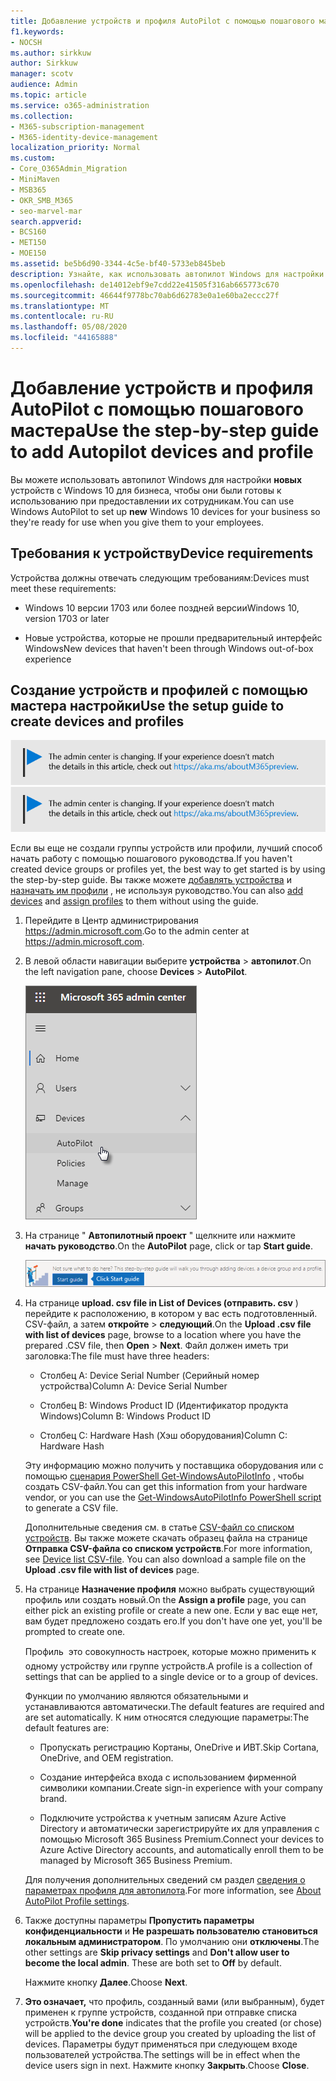 ```yaml
---
title: Добавление устройств и профиля AutoPilot с помощью пошагового мастера
f1.keywords:
- NOCSH
ms.author: sirkkuw
author: Sirkkuw
manager: scotv
audience: Admin
ms.topic: article
ms.service: o365-administration
ms.collection:
- M365-subscription-management
- M365-identity-device-management
localization_priority: Normal
ms.custom:
- Core_O365Admin_Migration
- MiniMaven
- MSB365
- OKR_SMB_M365
- seo-marvel-mar
search.appverid:
- BCS160
- MET150
- MOE150
ms.assetid: be5b6d90-3344-4c5e-bf40-5733eb845beb
description: Узнайте, как использовать автопилот Windows для настройки новых устройств с Windows 10 для бизнеса, чтобы они были готовы к использованию сотрудниками.
ms.openlocfilehash: de14012ebf9e7cdd22e41505f316ab665773c670
ms.sourcegitcommit: 46644f9778bc70ab6d62783e0a1e60ba2eccc27f
ms.translationtype: MT
ms.contentlocale: ru-RU
ms.lasthandoff: 05/08/2020
ms.locfileid: "44165888"
---
```

# <a name="use-the-step-by-step-guide-to-add-autopilot-devices-and-profile"></a><span data-ttu-id="dd2b7-103">Добавление устройств и профиля AutoPilot с помощью пошагового мастера</span><span class="sxs-lookup"><span data-stu-id="dd2b7-103">Use the step-by-step guide to add Autopilot devices and profile</span></span>

<span data-ttu-id="dd2b7-104">Вы можете использовать автопилот Windows для настройки **новых** устройств с Windows 10 для бизнеса, чтобы они были готовы к использованию при предоставлении их сотрудникам.</span><span class="sxs-lookup"><span data-stu-id="dd2b7-104">You can use Windows AutoPilot to set up **new** Windows 10 devices for your business so they're ready for use when you give them to your employees.</span></span>
  
## <a name="device-requirements"></a><span data-ttu-id="dd2b7-105">Требования к устройству</span><span class="sxs-lookup"><span data-stu-id="dd2b7-105">Device requirements</span></span>

<span data-ttu-id="dd2b7-106">Устройства должны отвечать следующим требованиям:</span><span class="sxs-lookup"><span data-stu-id="dd2b7-106">Devices must meet these requirements:</span></span>
  
- <span data-ttu-id="dd2b7-107">Windows 10 версии 1703 или более поздней версии</span><span class="sxs-lookup"><span data-stu-id="dd2b7-107">Windows 10, version 1703 or later</span></span>
    
- <span data-ttu-id="dd2b7-108">Новые устройства, которые не прошли предварительный интерфейс Windows</span><span class="sxs-lookup"><span data-stu-id="dd2b7-108">New devices that haven't been through Windows out-of-box experience</span></span>
    
## <a name="use-the-setup-guide-to-create-devices-and-profiles"></a><span data-ttu-id="dd2b7-109">Создание устройств и профилей с помощью мастера настройки</span><span class="sxs-lookup"><span data-stu-id="dd2b7-109">Use the setup guide to create devices and profiles</span></span>

<span data-ttu-id="dd2b7-110">[![Надпись, оповещающая об изменении Центра администрирования. Дополнительные сведения см. на сайте aka.ms/aboutM365preview.](../media/m365admincenterchanging.png)](https://docs.microsoft.com/office365/admin/microsoft-365-admin-center-preview)</span><span class="sxs-lookup"><span data-stu-id="dd2b7-110">[![Label to let you know the admin center is changing and you can find more details at aka.ms/aboutM365preview.](../media/m365admincenterchanging.png)](https://docs.microsoft.com/office365/admin/microsoft-365-admin-center-preview)</span></span>

<span data-ttu-id="dd2b7-111">Если вы еще не создали группы устройств или профили, лучший способ начать работу с помощью пошагового руководства.</span><span class="sxs-lookup"><span data-stu-id="dd2b7-111">If you haven't created device groups or profiles yet, the best way to get started is by using the step-by-step guide.</span></span> <span data-ttu-id="dd2b7-112">Вы также можете [добавлять устройства](create-and-edit-autopilot-devices.md) и [назначать им профили](create-and-edit-autopilot-profiles.md) , не используя руководство.</span><span class="sxs-lookup"><span data-stu-id="dd2b7-112">You can also [add devices](create-and-edit-autopilot-devices.md) and [assign profiles](create-and-edit-autopilot-profiles.md) to them without using the guide.</span></span> 
  
1. <span data-ttu-id="dd2b7-113">Перейдите в Центр администрирования <a href="https://go.microsoft.com/fwlink/p/?linkid=837890" target="_blank">https://admin.microsoft.com</a>.</span><span class="sxs-lookup"><span data-stu-id="dd2b7-113">Go to the admin center at <a href="https://go.microsoft.com/fwlink/p/?linkid=837890" target="_blank">https://admin.microsoft.com</a>.</span></span>

2. <span data-ttu-id="dd2b7-114">В левой области навигации выберите **устройства** \> **автопилот**.</span><span class="sxs-lookup"><span data-stu-id="dd2b7-114">On the left navigation pane, choose **Devices** \> **AutoPilot**.</span></span>

    ![В центре администрирования выберите устройства, а затем — автопилот.](../media/AutoPilot.png)
  
2. <span data-ttu-id="dd2b7-116">На странице " **Автопилотный проект** " щелкните или нажмите **начать руководство**.</span><span class="sxs-lookup"><span data-stu-id="dd2b7-116">On the **AutoPilot** page, click or tap **Start guide**.</span></span>
    
    ![Click Start guide for step-by-step instructions for Autopilot.](../media/31662655-d1e6-437d-87ea-c0dec5da56f7.png)
  
3. <span data-ttu-id="dd2b7-118">На странице **upload. csv file in List of Devices (отправить. csv** ) перейдите к расположению, в котором у вас есть подготовленный. CSV-файл, а затем **откройте** \> **следующий**.</span><span class="sxs-lookup"><span data-stu-id="dd2b7-118">On the **Upload .csv file with list of devices** page, browse to a location where you have the prepared .CSV file, then **Open** \> **Next**.</span></span> <span data-ttu-id="dd2b7-119">Файл должен иметь три заголовка:</span><span class="sxs-lookup"><span data-stu-id="dd2b7-119">The file must have three headers:</span></span>
    
    - <span data-ttu-id="dd2b7-120">Столбец A: Device Serial Number (Серийный номер устройства)</span><span class="sxs-lookup"><span data-stu-id="dd2b7-120">Column A: Device Serial Number</span></span>
    
    - <span data-ttu-id="dd2b7-121">Столбец B: Windows Product ID (Идентификатор продукта Windows)</span><span class="sxs-lookup"><span data-stu-id="dd2b7-121">Column B: Windows Product ID</span></span>
    
    - <span data-ttu-id="dd2b7-122">Столбец C: Hardware Hash (Хэш оборудования)</span><span class="sxs-lookup"><span data-stu-id="dd2b7-122">Column C: Hardware Hash</span></span>
    
    <span data-ttu-id="dd2b7-123">Эту информацию можно получить у поставщика оборудования или с помощью [сценария PowerShell Get-WindowsAutoPilotInfo](https://www.powershellgallery.com/packages/Get-WindowsAutoPilotInfo) , чтобы создать CSV-файл.</span><span class="sxs-lookup"><span data-stu-id="dd2b7-123">You can get this information from your hardware vendor, or you can use the [Get-WindowsAutoPilotInfo PowerShell script](https://www.powershellgallery.com/packages/Get-WindowsAutoPilotInfo) to generate a CSV file.</span></span> 
    
    <span data-ttu-id="dd2b7-p103">Дополнительные сведения см. в статье [CSV-файл со списком устройств](https://docs.microsoft.com/microsoft-365/admin/misc/device-list). Вы также можете скачать образец файла на странице **Отправка CSV-файла со списком устройств**.</span><span class="sxs-lookup"><span data-stu-id="dd2b7-p103">For more information, see [Device list CSV-file](https://docs.microsoft.com/microsoft-365/admin/misc/device-list). You can also download a sample file on the **Upload .csv file with list of devices** page.</span></span> 
    
4. <span data-ttu-id="dd2b7-126">На странице **Назначение профиля** можно выбрать существующий профиль или создать новый.</span><span class="sxs-lookup"><span data-stu-id="dd2b7-126">On the **Assign a profile** page, you can either pick an existing profile or create a new one.</span></span> <span data-ttu-id="dd2b7-127">Если у вас еще нет, вам будет предложено создать его.</span><span class="sxs-lookup"><span data-stu-id="dd2b7-127">If you don't have one yet, you'll be prompted to create one.</span></span> 
    
    <span data-ttu-id="dd2b7-128">Профиль  это совокупность настроек, которые можно применить к одному устройству или группе устройств.</span><span class="sxs-lookup"><span data-stu-id="dd2b7-128">A profile is a collection of settings that can be applied to a single device or to a group of devices.</span></span>
    
    <span data-ttu-id="dd2b7-129">Функции по умолчанию являются обязательными и устанавливаются автоматически.</span><span class="sxs-lookup"><span data-stu-id="dd2b7-129">The default features are required and are set automatically.</span></span> <span data-ttu-id="dd2b7-130">К ним относятся следующие параметры:</span><span class="sxs-lookup"><span data-stu-id="dd2b7-130">The default features are:</span></span>
    
    - <span data-ttu-id="dd2b7-131">Пропускать регистрацию Кортаны, OneDrive и ИВТ.</span><span class="sxs-lookup"><span data-stu-id="dd2b7-131">Skip Cortana, OneDrive, and OEM registration.</span></span>
    
    - <span data-ttu-id="dd2b7-132">Создание интерфейса входа с использованием фирменной символики компании.</span><span class="sxs-lookup"><span data-stu-id="dd2b7-132">Create sign-in experience with your company brand.</span></span>
    
    - <span data-ttu-id="dd2b7-133">Подключите устройства к учетным записям Azure Active Directory и автоматически зарегистрируйте их для управления с помощью Microsoft 365 Business Premium.</span><span class="sxs-lookup"><span data-stu-id="dd2b7-133">Connect your devices to Azure Active Directory accounts, and automatically enroll them to be managed by Microsoft 365 Business Premium.</span></span>
    
    <span data-ttu-id="dd2b7-134">Для получения дополнительных сведений см раздел [сведения о параметрах профиля для автопилота](autopilot-profile-settings.md).</span><span class="sxs-lookup"><span data-stu-id="dd2b7-134">For more information, see [About AutoPilot Profile settings](autopilot-profile-settings.md).</span></span> 
    
5. <span data-ttu-id="dd2b7-135">Также доступны параметры **Пропустить параметры конфиденциальности** и **Не разрешать пользователю становиться локальным администратором**. По умолчанию они **отключены**.</span><span class="sxs-lookup"><span data-stu-id="dd2b7-135">The other settings are **Skip privacy settings** and **Don't allow user to become the local admin**. These are both set to **Off** by default.</span></span> 
    
    <span data-ttu-id="dd2b7-136">Нажмите кнопку **Далее**.</span><span class="sxs-lookup"><span data-stu-id="dd2b7-136">Choose **Next**.</span></span>
    
6. <span data-ttu-id="dd2b7-137">**Это означает,** что профиль, созданный вами (или выбранным), будет применен к группе устройств, созданной при отправке списка устройств.</span><span class="sxs-lookup"><span data-stu-id="dd2b7-137">**You're done** indicates that the profile you created (or chose) will be applied to the device group you created by uploading the list of devices.</span></span> <span data-ttu-id="dd2b7-138">Параметры будут применяться при следующем входе пользователей устройства.</span><span class="sxs-lookup"><span data-stu-id="dd2b7-138">The settings will be in effect when the device users sign in next.</span></span> <span data-ttu-id="dd2b7-139">Нажмите кнопку **Закрыть**.</span><span class="sxs-lookup"><span data-stu-id="dd2b7-139">Choose **Close**.</span></span>
    
